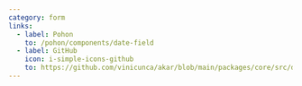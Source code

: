 ```yaml
---
category: form
links:
  - label: Pohon
    to: /pohon/components/date-field
  - label: GitHub
    icon: i-simple-icons-github
    to: https://github.com/vinicunca/akar/blob/main/packages/core/src/date-field/index.ts
---
```

